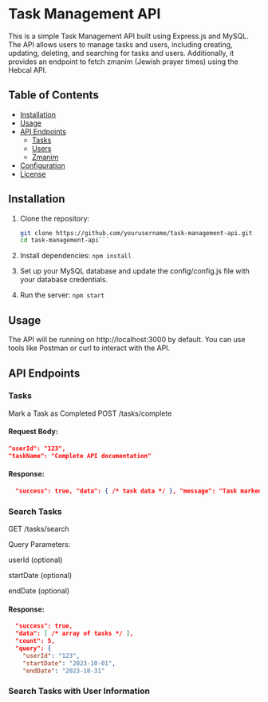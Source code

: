 # Task Management API

This is a simple Task Management API built using Express.js and MySQL. The API allows users to manage tasks and users, including creating, updating, deleting, and searching for tasks and users. Additionally, it provides an endpoint to fetch zmanim (Jewish prayer times) using the Hebcal API.

## Table of Contents

- [Installation](#installation)
- [Usage](#usage)
- [API Endpoints](#api-endpoints)
  - [Tasks](#tasks)
  - [Users](#users)
  - [Zmanim](#zmanim)
- [Configuration](#configuration)
- [License](#license)

## Installation

1. Clone the repository:
   ```bash
   git clone https://github.com/yourusername/task-management-api.git
   cd task-management-api```
2. Install dependencies:
      ```npm install```
3. Set up your MySQL database and update the config/config.js file with your database credentials.

4. Run the server:
   ```npm start```
   
## Usage
The API will be running on http://localhost:3000 by default. You can use tools like Postman or curl to interact with the API.

## API Endpoints
### Tasks
Mark a Task as Completed
POST /tasks/complete

#### Request Body:
   ```json
   "userId": "123", 
   "taskName": "Complete API documentation"
   ```
#### Response:
```json
  "success": true, "data": { /* task data */ }, "message": "Task marked as completed successfully"
```

### Search Tasks
GET /tasks/search

Query Parameters:

userId (optional)

startDate (optional)

endDate (optional)

#### Response:

```json
  "success": true,
  "data": [ /* array of tasks */ ],
  "count": 5,
  "query": {
    "userId": "123",
    "startDate": "2023-10-01",
    "endDate": "2023-10-31"
```

### Search Tasks with User Information







